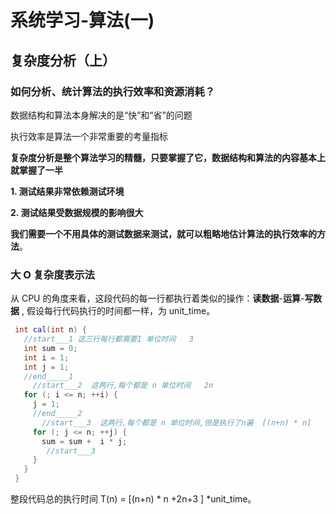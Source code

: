 # 系统学习-算法(一)

## 复杂度分析（上）

### 如何分析、统计算法的执行效率和资源消耗？

 数据结构和算法本身解决的是“快”和“省”的问题 

 执行效率是算法一个非常重要的考量指标 

 **复杂度分析是整个算法学习的精髓，只要掌握了它，数据结构和算法的内容基本上就掌握了一半** 



 **1. 测试结果非常依赖测试环境** 

 **2. 测试结果受数据规模的影响很大** 

 **我们需要一个不用具体的测试数据来测试，就可以粗略地估计算法的执行效率的方法**。 

### 大 O 复杂度表示法

 从 CPU 的角度来看，这段代码的每一行都执行着类似的操作：**读数据**-**运算**-**写数据** , 假设每行代码执行的时间都一样，为 unit_time。 

```java
 int cal(int n) {
   //start___1 这三行每行都需要1 单位时间   3
   int sum = 0;   
   int i = 1;
   int j = 1;
   //end_____1 
     //start___2  这两行,每个都是 n 单位时间   2n
   for (; i <= n; ++i) {
     j = 1;
     //end_____2 
       //start___3  这两行,每个都是 n 单位时间,但是执行了n遍  [(n+n) * n]
     for (; j <= n; ++j) {
       sum = sum +  i * j;
        //start___3 
     }
   }
 }
```

 整段代码总的执行时间 T(n) =  [(n+n) * n  +2n+3 ] *unit_time。 